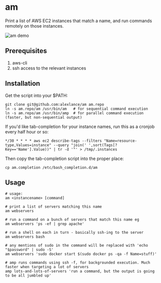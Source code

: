 am
==

Print a list of AWS EC2 instances that match a name, and run commands remotely on those instances.

![am demo](http://alexlance.com/am_for_github.gif)


Prerequisites
-------------

1. aws-cli
2. ssh access to the relevant instances


Installation
------------

Get the script into your $PATH:

    git clone git@github.com:alexlance/am am.repo
    ln -s am.repo/am /usr/bin/am   # for sequential command execution
    ln -s am.repo/am /usr/bin/amp  # for parallel command execution (faster, but non-sequential output)

If you'd like tab-completion for your instance names, run this as a cronjob every half hour or so:

    */30 * * * * aws ec2 describe-tags --filters "Name=resource-type,Values=instance" --query "join(' ',sort(Tags[?Key=='Name'].Value))" | tr -d '"' > /tmp/.instances

Then copy the tab-completion script into the proper place:

    cp am.completion /etc/bash_completion.d/am


Usage
-----

    # usage:
    am <instancename> [command]

    # print a list of servers matching this name
    am webservers

    # run a command on a bunch of servers that match this name eg
    am webservers 'ps -ef | grep apache'

    # run a shell on each in turn - basically ssh-ing to the server
    am webservers bash

    # any mentions of sudo in the command will be replaced with 'echo "$password" | sudo -S'
    am webservers 'sudo docker start $(sudo docker ps -qa -f Name=stuff)'

    # amp runs commands using ssh -f, for backgrounded execution. Much faster when targeting a lot of servers
    amp lots-and-lots-of-servers 'run a command, but the output is going to be all jumbled up'

